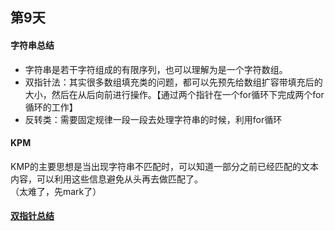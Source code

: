 ## 第9天

#### 字符串总结
- 字符串是若干字符组成的有限序列，也可以理解为是一个字符数组。  
- 双指针法：其实很多数组填充类的问题，都可以先预先给数组扩容带填充后的大小，然后在从后向前进行操作。【通过两个指针在一个for循环下完成两个for循环的工作】    
- 反转类：需要固定规律一段一段去处理字符串的时候，利用for循环  

#### KPM 
KMP的主要思想是当出现字符串不匹配时，可以知道一部分之前已经匹配的文本内容，可以利用这些信息避免从头再去做匹配了。  
（太难了，先mark了）

#### [双指针总结](https://programmercarl.com/%E5%8F%8C%E6%8C%87%E9%92%88%E6%80%BB%E7%BB%93.html)
